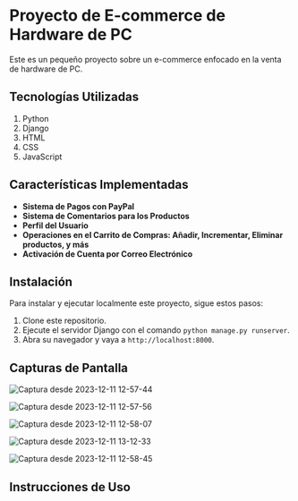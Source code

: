 # Proyecto de E-commerce de Hardware de PC

Este es un pequeño proyecto sobre un e-commerce enfocado en la venta de hardware de PC.

## Tecnologías Utilizadas

1. Python
2. Django
3. HTML
4. CSS
5. JavaScript

## Características Implementadas

- **Sistema de Pagos con PayPal**
- **Sistema de Comentarios para los Productos**
- **Perfil del Usuario**
- **Operaciones en el Carrito de Compras: Añadir, Incrementar, Eliminar productos, y más**
- **Activación de Cuenta por Correo Electrónico**

## Instalación

Para instalar y ejecutar localmente este proyecto, sigue estos pasos:

1. Clone este repositorio.
2. Ejecute el servidor Django con el comando `python manage.py runserver`.
3. Abra su navegador y vaya a `http://localhost:8000`.

## Capturas de Pantalla

![Captura desde 2023-12-11 12-57-44](https://github.com/py-rod/1-Ecommerce-hardware-pc/assets/103091079/6fcf5da2-aa92-4740-acd5-d8643c289aec)


![Captura desde 2023-12-11 12-57-56](https://github.com/py-rod/1-Ecommerce-hardware-pc/assets/103091079/a54d5434-9c59-4d2f-8609-8da6008bd7b4)


![Captura desde 2023-12-11 12-58-07](https://github.com/py-rod/1-Ecommerce-hardware-pc/assets/103091079/b32d3c2b-3b7f-4496-81f2-13cd6ee3393d)


![Captura desde 2023-12-11 13-12-33](https://github.com/py-rod/1-Ecommerce-hardware-pc/assets/103091079/bec0dfe7-4b7a-465a-a30b-54f671fbfa03)


![Captura desde 2023-12-11 12-58-45](https://github.com/py-rod/1-Ecommerce-hardware-pc/assets/103091079/98fdcd84-e362-43fb-b01f-570c2b2b4e6f)

## Instrucciones de Uso



